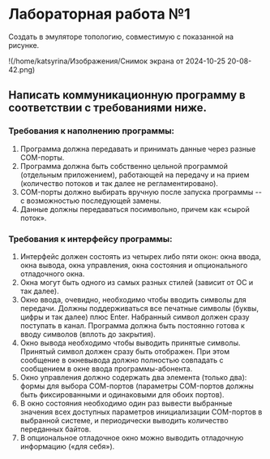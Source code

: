 # Лабораторная работа №1

Создать в эмуляторе топологию, совместимую с показанной на рисунке.

!(/home/katsyrina/Изображения/Снимок экрана от 2024-10-25 20-08-42.png)

## Написать коммуникационную программу в соответствии с требованиями ниже.

### Требования к наполнению программы:
1. Программа должна передавать и принимать данные через разные COM-порты.
2. Программа должна быть собственно цельной программой (отдельным приложением), работающей на передачу и на прием (количество потоков и так далее не регламентировано).
3. COM-порты должно выбирать вручную после запуска программы -- с возможностью последующей замены.
4. Данные должны передаваться посимвольно, причем как «сырой поток».

### Требования к интерфейсу программы:
1. Интерфейс должен состоять из четырех либо пяти окон: окна ввода, окна вывода, окна управления, окна состояния и опционального отладочного окна.
2. Окна могут быть одного из самых разных стилей (зависит от ОС и так далее).
3. Окно ввода, очевидно, необходимо чтобы вводить символы для передачи. Должны поддерживаться все печатные символы (буквы, цифры и так далее) плюс Enter. Набранный символ должен сразу поступать в канал. Программа должна быть постоянно готова к вводу символов (вплоть до закрытия).
4. Окно вывода необходимо чтобы выводить принятые символы. Принятый символ должен сразу быть отображен. При этом сообщение в окневывода должно полностью совпадать с сообщением в окне ввода программы-абонента.
5. Окно управления должно содержать два элемента (только два): формы для выбора CОМ-портов (параметры COM-портов должны быть фиксированными и одинаковыми для обоих портов).
6. В окно состояния необходимо один раз вывести выбранные значения всех доступных параметров инициализации COM-портов в выбранной системе, и периодически выводить количество переданных байтов.
7. В опциональное отладочное окно можно выводить отладочную информацию («для себя»).
